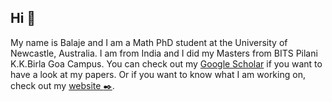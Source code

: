 ## Hi 👋

My name is Balaje and I am a Math PhD student at the University of Newcastle, Australia. I am from India and I did my Masters from BITS Pilani K.K.Birla Goa Campus. You can check out my [Google Scholar](https://scholar.google.com.au/citations?user=h_FPNVAAAAAJ&hl=en) if you want to have a look at my papers. Or if you want to know what I am working on, check out my [website :black_nib:](https://balaje.github.io).
